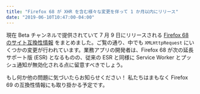 ```yaml
---
title: "Firefox 68 が XHR を含む様々な変更を伴って 1 か月以内にリリース"
date: "2019-06-10T10:47:00-04:00"
---
```

現在 Beta チャンネルで提供されていて 7 月 9 日にリリースされる [Firefox 68 のサイト互換性情報](https://www.fxsitecompat.dev/ja/versions/68/) をまとめました。ご覧の通り、中でも `XMLHttpRequest` にいくつかの変更が行われています。業務アプリの開発者は、Firefox 68 が次の延長サポート版 (ESR) となるものの、従来の ESR と同様に Service Worker とプッシュ通知が無効化される点に留意すべきでしょう。

もし何か他の問題に気づいたらお知らせください！ 私たちはまもなく Firefox 69 の互換性情報にも取り掛かる予定です。
